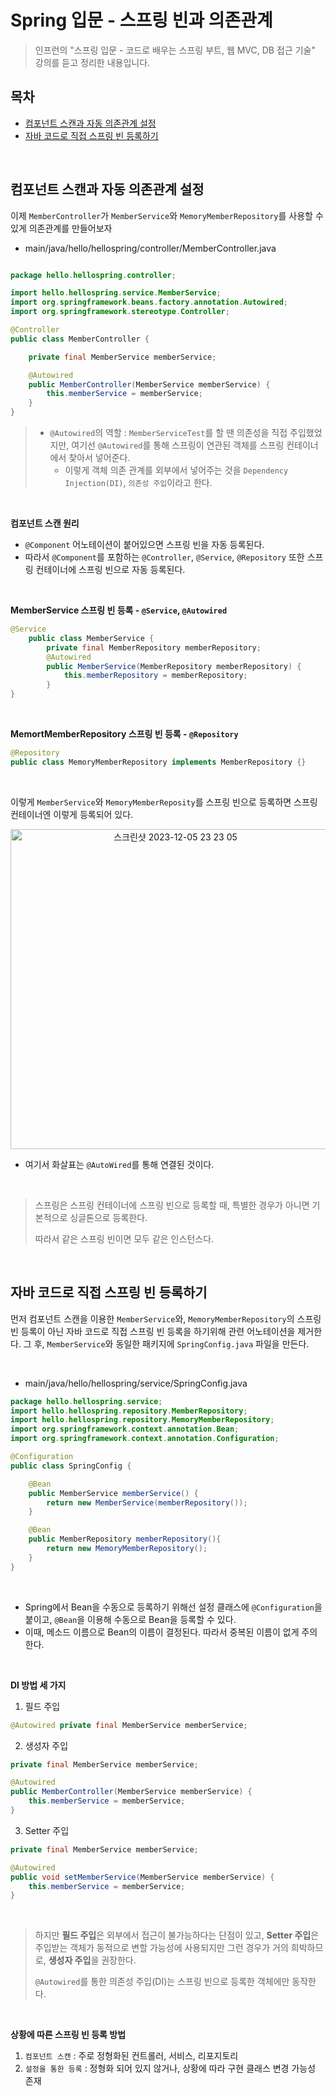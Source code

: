 # Spring 입문 - 스프링 빈과 의존관계

> 인프런의 "스프링 입문 - 코드로 배우는 스프링 부트, 웹 MVC, DB 접근 기술" 강의를 듣고 정리한 내용입니다.

## 목차
- [컴포넌트 스캔과 자동 의존관계 설정](#컴포넌트-스캔과-자동-의존관계-설정)
- [자바 코드로 직접 스프링 빈 등록하기](#자바-코드로-직접-스프링-빈-등록하기)

</br>

## 컴포넌트 스캔과 자동 의존관계 설정
이제 `MemberController`가 `MemberService`와 `MemoryMemberRepository`를 사용할 수 있게 의존관계를 만들어보자

- main/java/hello/hellospring/controller/MemberController.java
```java

package hello.hellospring.controller;

import hello.hellospring.service.MemberService;
import org.springframework.beans.factory.annotation.Autowired;
import org.springframework.stereotype.Controller;

@Controller
public class MemberController {

    private final MemberService memberService;

    @Autowired
    public MemberController(MemberService memberService) {
        this.memberService = memberService;
    }
}

```

> - `@Autowired`의 역할 : `MemberServiceTest`를 할 땐 의존성을 직접 주입했었지만, 여기선 `@Autowired`를 통해 스프링이 연관된 객체를 스프링 컨테이너에서 찾아서 넣어준다.
>   * 이렇게 객체 의존 관계를 외부에서 넣어주는 것을 `Dependency Injection(DI)`, `의존성 주입`이라고 한다.

</br>

**컴포넌트 스캔 원리**
* `@Component` 어노테이션이 붙어있으면 스프링 빈을 자동 등록된다.
* 따라서 `@Component`를 포함하는 `@Controller`, `@Service`, `@Repository` 또한 스프링 컨테이너에 스프링 빈으로 자동 등록된다.

</br>

**MemberService 스프링 빈 등록 - `@Service`, `@Autowired`**
```java
@Service
    public class MemberService {
        private final MemberRepository memberRepository;
        @Autowired
        public MemberService(MemberRepository memberRepository) {
            this.memberRepository = memberRepository;
        }
}
```

</br>

**MemortMemberRepository 스프링 빈 등록 - `@Repository`**
```java
@Repository
public class MemoryMemberRepository implements MemberRepository {}
```

</br>

이렇게 `MemberService`와 `MemoryMemberReposity`를 스프링 빈으로 등록하면 스프링 컨테이너엔 이렇게 등록되어 있다.

<p align="center"><img width="512" alt="스크린샷 2023-12-05 23 23 05" src="https://github.com/hamsangjin/TIL/assets/103736614/785623f8-c7d4-4815-9fdc-813e9774da8a"></p>

* 여기서 화살표는 `@AutoWired`를 통해 연결된 것이다.

</br>

> 스프링은 스프링 컨테이너에 스프링 빈으로 등록할 때, 특별한 경우가 아니면 기본적으로 싱글톤으로 등록한다.
>
> 따라서 같은 스프링 빈이면 모두 같은 인스턴스다.

</br>

## 자바 코드로 직접 스프링 빈 등록하기

먼저 컴포넌트 스캔을 이용한 `MemberService`와, `MemoryMemberRepository`의 스프링 빈 등록이 아닌 자바 코드로 직접 스프링 빈 등록을 하기위해 관련 어노테이션을 제거한다.
그 후, `MemberService`와 동일한 패키지에 `SpringConfig.java` 파일을 만든다.

</br>

- main/java/hello/hellospring/service/SpringConfig.java
```java
package hello.hellospring.service;
import hello.hellospring.repository.MemberRepository;
import hello.hellospring.repository.MemoryMemberRepository;
import org.springframework.context.annotation.Bean;
import org.springframework.context.annotation.Configuration;

@Configuration
public class SpringConfig {

    @Bean
    public MemberService memberService() {
        return new MemberService(memberRepository());
    }

    @Bean
    public MemberRepository memberRepository(){
        return new MemoryMemberRepository();
    }
}

```

</br>

* Spring에서 Bean을 수동으로 등록하기 위해선 설정 클래스에 `@Configuration`을 붙이고, `@Bean`을 이용해 수동으로 Bean을 등록할 수 있다.
* 이때, 메소드 이름으로 Bean의 이름이 결정된다. 따라서 중복된 이름이 없게 주의한다.

</br>

**DI 방법 세 가지**

1. 필드 주입
```java
@Autowired private final MemberService memberService;

```

2. 생성자 주입
```java
private final MemberService memberService;

@Autowired
public MemberController(MemberService memberService) {
    this.memberService = memberService;
}

```

3. Setter 주입
```java
private final MemberService memberService;

@Autowired
public void setMemberService(MemberService memberService) {
    this.memberService = memberService;
}

```

</br>

> 하지만 **필드 주입**은 외부에서 접근이 불가능하다는 단점이 있고, **Setter 주입**은 주입받는 객체가 동적으로 변할 가능성에 사용되지만 그런 경우가 거의 희박하므로, **생성자 주입**을 권장한다.
>
> `@Autowired`를 통한 의존성 주입(DI)는 스프링 빈으로 등록한 객체에만 동작한다.

</br>

**상황에 따른 스프링 빈 등록 방법**
1. `컴포넌트 스캔` : 주로 정형화된 컨트롤러, 서비스, 리포지토리
2. `설정을 통한 등록` : 정형화 되어 있지 않거나, 상황에 따라 구현 클래스 변경 가능성 존재
